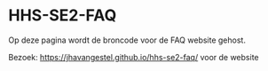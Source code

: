 # HHS-SE2-FAQ
Op deze pagina wordt de broncode voor de FAQ website gehost.  

Bezoek: https://jhavangestel.github.io/hhs-se2-faq/ voor de website

